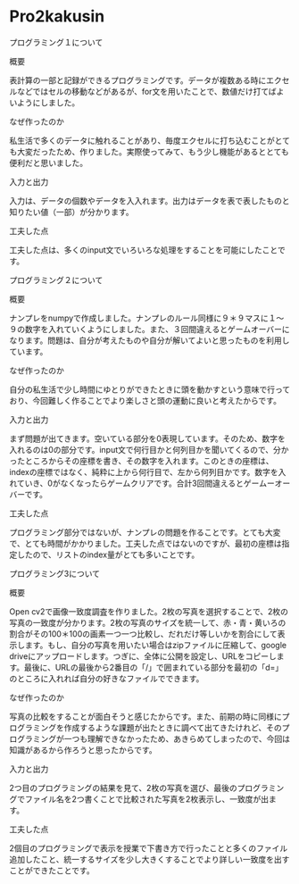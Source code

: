# Pro2kakusin

プログラミング１について

概要

表計算の一部と記録ができるプログラミングです。データが複数ある時にエクセルなどではセルの移動などがあるが、for文を用いたことで、数値だけ打てばよいようにしました。

なぜ作ったのか

私生活で多くのデータに触れることがあり、毎度エクセルに打ち込むことがとても大変だったため、作りました。実際使ってみて、もう少し機能があるととても便利だと思いました。

入力と出力

入力は、データの個数やデータを入入れます。出力はデータを表で表したものと知りたい値（一部）が分かります。

工夫した点

工夫した点は、多くのinput文でいろいろな処理をすることを可能にしたことです。



プログラミング２について

概要

ナンプレをnumpyで作成しました。ナンプレのルール同様に９＊９マスに１～９の数字を入れていくようにしました。また、３回間違えるとゲームオーバーになります。問題は、自分が考えたものや自分が解いてよいと思ったものを利用しています。

なぜ作ったのか

自分の私生活で少し時間にゆとりができたときに頭を動かすという意味で行っており、今回難しく作ることでより楽しさと頭の運動に良いと考えたからです。

入力と出力

まず問題が出てきます。空いている部分を0表現しています。そのため、数字を入れるのは0の部分です。input文で何行目かと何列目かを聞いてくるので、分かったところからその座標を書き、その数字を入れます。このときの座標は、indexの座標ではなく、純粋に上から何行目で、左から何列目かです。数字を入れていき、0がなくなったらゲームクリアです。合計3回間違えるとゲームーオーバーです。

工夫した点

プログラミング部分ではないが、ナンプレの問題を作ることです。とても大変で、とても時間がかかりました。工夫した点ではないのですが、最初の座標は指定したので、リストのindex量がとても多いことです。


プログラミング3について

概要

Open cv2で画像一致度調査を作りました。2枚の写真を選択することで、2枚の写真の一致度が分かります。2枚の写真のサイズを統一して、赤・青・黄いろの割合がその100＊100の画素一つ一つ比較し、だれだけ等しいかを割合にして表示します。もし、自分の写真を用いたい場合はzipファイルに圧縮して、google driveにアップロードします。つぎに、全体に公開を設定し、URLをコピーします。最後に、URLの最後から2番目の「/」で囲まれている部分を最初の「d=」のところに入れれば自分の好きなファイルでできます。

なぜ作ったのか

写真の比較をすることが面白そうと感じたからです。また、前期の時に同様にプログラミングを作成するような課題が出たときに調べて出てきたけれど、そのプログラミングが一つも理解できなかったため、あきらめてしまったので、今回は知識があるから作ろうと思ったからです。

入力と出力

2つ目のプログラミングの結果を見て、2枚の写真を選び、最後のプログラミングでファイル名を2つ書くことで比較された写真を2枚表示し、一致度が出ます。

工夫した点

2個目のプログラミングで表示を授業で下書き方で行ったことと多くのファイル追加したこと、統一するサイズを少し大きくすることでより詳しい一致度を出すことができたことです。
